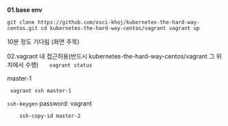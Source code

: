 **01.base env**

`git clone https://github.com/osci-khoj/kubernetes-the-hard-way-centos.git
cd kubernetes-the-hard-way-centos/vagrant
vagrant up`

10분 정도 기다림 (화면 주목)

02.vagrant 내 접근허용(반드시 kubernetes-the-hard-way-centos/vagrant 그 위치에서 수행)
 `   vagrant status`
 
master-1

` vagrant ssh master-1`

`ssh-keygen` password: vagrant

`    ssh-copy-id master-2`

